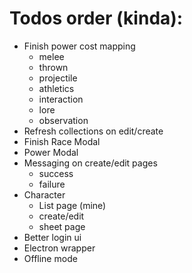 # Todos order (kinda):
* Finish power cost mapping
  * melee
  * thrown
  * projectile
  * athletics
  * interaction
  * lore
  * observation
* Refresh collections on edit/create
* Finish Race Modal
* Power Modal
* Messaging on create/edit pages
  * success
  * failure
* Character
  * List page (mine)
  * create/edit
  * sheet page
* Better login ui
* Electron wrapper
* Offline mode
